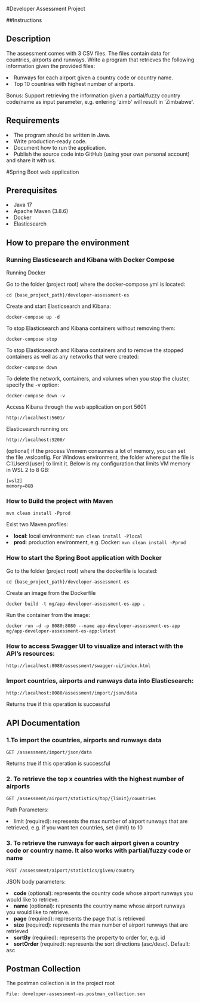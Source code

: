 #Developer Assessment Project

##Instructions

<h2>Description</h2>
<p>The assessment comes with 3 CSV files. The files contain data for countries, airports and runways.
Write a program that retrieves the following information given the provided files:
<li>Runways for each airport given a country code or country name.</li>
<li>Top 10 countries with highest number of airports.</li>
</p>
<p>Bonus: Support retrieving the information given a partial/fuzzy country code/name as input parameter, e.g. entering 'zimb' will result in 'Zimbabwe'.</p>

<h2>Requirements</h2>
<li>The program should be written in Java.</li>
<li>Write production-ready code.</li>
<li>Document how to run the application.</li>
<li>Publish the source code into GitHub (using your own personal account) and share it with us.</li>

#Spring Boot web application

<h2>Prerequisites</h2>
<li>Java 17</li>
<li>Apache Maven (3.8.6)</li>
<li>Docker</li>
<li>Elasticsearch</li>

<h2>How to prepare the environment</h2>

<h3>Running Elasticsearch and Kibana with Docker Compose</h3>
<p>Running Docker</p>
<p>Go to the folder (project root) where the docker-compose.yml is located:</p>
<code>cd {base_project_path}/developer-assessment-es</code>
<p>Create and start Elasticsearch and Kibana:</p>
<code>docker-compose up -d</code>
<p>To stop Elasticsearch and Kibana containers without removing them:</p>
<code>docker-compose stop</code>
<p>To stop Elasticsearch and Kibana containers and to remove the stopped containers as well as any networks that were created:</p>
<code>docker-compose down</code>
<p>To delete the network, containers, and volumes when you stop the cluster, specify the -v option:</p>
<code>docker-compose down -v</code>

<p>Access Kibana through the web application on port 5601</p>
<code>http://localhost:5601/</code>
<p>Elasticsearch running on:</p>
<code>http://localhost:9200/</code>
<br>
<p>(optional) if the process Vmmem consumes a lot of memory, you can set the file .wslconfig. For Windows environment, the folder where put the file is C:\Users\{user} to limit it. Below is my configuration that limits VM memory in WSL 2 to 8 GB:</p>
<code>[wsl2]<br>memory=8GB</br></code>

<h3>How to Build the project with Maven</h3>
<code>mvn clean install -Pprod</code>
<p>Exist two Maven profiles:
<li><b>local</b>: local environment: <code>mvn clean install -Plocal</code></li>
<li><b>prod</b>: production environment, e.g. Docker: <code>mvn clean install -Pprod</code></li>
</p>

<h3>How to start the Spring Boot application with Docker</h3>
<p>Go to the folder (project root) where the dockerfile is located:</p>
<code>cd {base_project_path}/developer-assessment-es</code>
<p>Create an image from the Dockerfile</p>
<code>docker build -t mg/app-developer-assessment-es-app .</code>
<p>Run the container from the image:</p>
<code>docker run -d -p 8080:8080 --name app-developer-assessment-es-app mg/app-developer-assessment-es-app:latest</code>

<h3>How to access Swagger UI to visualize and interact with the API’s resources:</h3>
<code>http://localhost:8080/assessment/swagger-ui/index.html</code>

<h3>Import countries, airports and runways data into Elasticsearch:</h3>
<code>http://localhost:8080/assessment/import/json/data</code>
<p>Returns true if this operation is successful</p>

<h2>API Documentation</h2>

<h3>1.To import the countries, airports and runways data</h3>
<code>GET /assessment/import/json/data</code>
<p>Returns true if this operation is successful</p>

<h3>2. To retrieve the top x countries  with the highest number of airports</h3>
<code>GET /assessment/airport/statistics/top/{limit}/countries</code>
<p>Path Parameters:
<li>limit (required): represents the max number of airport runways that are retrieved, e.g. if you want ten countries, set {limit} to 10</li>
</p>

<h3>3. To retrieve the runways for each airport given a country code or country name. It also works with partial/fuzzy code or name</h3>
<code>POST /assessment/aiport/statistics/given/country</code>
<p>JSON body parameters:
<li><b>code</b> (optional): represents the country code whose airport runways you would like to retrieve.</li>
<li><b>name</b> (optional): represents the country name whose airport runways you would like to retrieve.</li>
<li><b>page</b> (required): represents the page that is retrieved</li>
<li><b>size</b> (required): represents the max number of airport runways that are retrieved</li>
<li><b>sortBy</b> (required): represents the property to order for, e.g. id</li>
<li><b>sortOrder</b> (required): represents the sort directions (asc/desc). Default: asc</li>
</p>

<h2>Postman Collection</h2>

<p>The postman collection is in the project root</p>
<code>File: developer-assessment-es.postman_collection.son</code>
